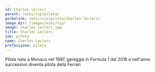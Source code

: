 ```yaml
---
id: charles-leclerc
parent: /wiki/vip/pilota/
permalink: /wiki/vip/pilota/charles-leclerc/
image_dir: /images/wiki/vip/
image: charles-leclerc.jpg
title: Charles Leclerc
job: pilota
nome: Charles Leclerc
professione: pilota
---
```

Pilota nato a Monaco nel 1997, gareggia in Formula 1 dal 2018 e nell'anno successivo diventa pilota della Ferrari  